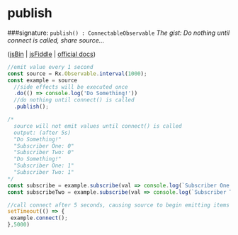 # publish
###signature: `publish() : ConnectableObservable`
*The gist: Do nothing until connect is called, share source...*

([jsBin](http://jsbin.com/laguvecixi/edit?js,console) | [jsFiddle](https://jsfiddle.net/qg6qfqLz/25/) | [official docs](http://reactivex-rxjs5.surge.sh/function/index.html#static-function-publish))
```js
//emit value every 1 second
const source = Rx.Observable.interval(1000);
const example = source
  //side effects will be executed once
  .do(() => console.log('Do Something!'))
  //do nothing until connect() is called
  .publish();

/*
  source will not emit values until connect() is called
  output: (after 5s) 
  "Do Something!"
  "Subscriber One: 0"
  "Subscriber Two: 0"
  "Do Something!"
  "Subscriber One: 1"
  "Subscriber Two: 1"
*/
const subscribe = example.subscribe(val => console.log(`Subscriber One: ${val}`));
const subscribeTwo = example.subscribe(val => console.log(`Subscriber Two: ${val}`));

//call connect after 5 seconds, causing source to begin emitting items
setTimeout(() => {
 example.connect(); 
},5000)
```
